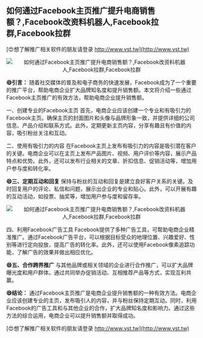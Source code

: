 ## **如何通过Facebook主页推广提升电商销售额？,Facebook改资料机器人,Facebook拉群,Facebook拉群**

[😍想了解推广相关软件的朋友请登录 http://www.vst.tw](http://www.vst.tw)

 <center><img src="https://vst.tw/MP4/tuiguang/png/5.png" alt="如何通过Facebook主页推广提升电商销售额？,Facebook改资料机器人,Facebook拉群,Facebook拉群"></center>

**😄引言：**
随着社交媒体的普及和电子商务的快速发展，Facebook成为了一个重要的推广平台，帮助电商企业扩大品牌知名度和提升销售额。本文将介绍一些通过Facebook主页推广的有效方法，帮助电商企业提升销售额。

一、创建专业的Facebook主页
首先，电商企业应该创建一个专业和有吸引力的Facebook主页。确保主页的封面图片和头像与品牌形象一致，并提供详细的公司信息、产品介绍和联系方式。此外，定期更新主页内容，分享有趣且有价值的内容，吸引粉丝关注和互动。

二、使用有吸引力的内容
在Facebook主页上发布有吸引力的内容是吸引潜在客户的关键。电商企业可以在主页上发布产品图片、视频、用户评价等内容，展示产品特点和优势。此外，还可以发布行业相关的文章、折扣信息、促销活动等，增加用户参与度和转化率。

**😄三、定期互动和回复**
保持与粉丝的互动和回复是建立良好客户关系的关键。及时回复用户的评论、私信和问题，展示出企业的专业和贴心。此外，可以开展有趣的互动活动，如投票、抽奖等，增加用户参与度和留存率。

 <center><img src="https://vst.tw/MP4/tuiguang/png/1.png" alt="如何通过Facebook主页推广提升电商销售额？,Facebook改资料机器人,Facebook拉群,Facebook拉群"></center>

四、利用Facebook广告工具
Facebook提供了多种广告工具，可帮助电商企业精准推广。通过Facebook广告平台，可以根据目标受众的地理位置、兴趣爱好、性别等进行定向投放，提高广告的转化率。此外，还可以使用Facebook像素追踪功能，了解广告的效果并做出相应优化。

**😄五、合作跨界推广**
与其他品牌或相关领域的企业进行合作推广，可以扩大品牌曝光度和用户群体。通过共同举办促销活动、互相推荐产品等方式，实现互利共赢。

**😄结论：**
通过Facebook主页推广是电商企业提升销售额的一种有效方法。电商企业应该创建专业的主页，发布吸引人的内容，并与粉丝保持定期互动。同时，利用Facebook的广告工具和与其他企业的合作，扩大品牌知名度和影响力。通过这些方法的综合运用，电商企业可以提升销售额并取得成功。

[😍想了解推广相关软件的朋友请登录 http://www.vst.tw](http://www.vst.tw)



